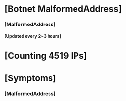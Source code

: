 # [Botnet MalformedAddress]
### [MalformedAddress]
#### [Updated every 2~3 hours]

# [Counting 4519 IPs]

# [Symptoms] 
###   [MalformedAddress]
